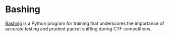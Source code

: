 # Bashing
[Bashing](https://hamilton-bonds.github.io/creations/ctfpractice/bashing/bashing.py) is a Python program for training that underscores the importance of accurate testing and prudent packet sniffing during CTF competitions.
